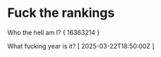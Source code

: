 # Fuck the rankings

Who the hell am I?
{ 16363214 }

What fucking year is it?
[ 2025-03-22T18:50:00Z ]
